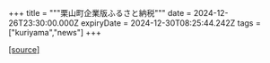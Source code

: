 +++
title = """栗山町企業版ふるさと納税"""
date = 2024-12-26T23:30:00.000Z
expiryDate = 2024-12-30T08:25:44.242Z
tags = ["kuriyama","news"]
+++


[[source]](https://www.town.kuriyama.hokkaido.jp/soshiki/31/14671.html)
